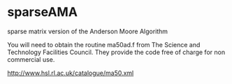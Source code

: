 sparseAMA
=========

sparse matrix version of the Anderson Moore Algorithm

You will need to obtain the routine ma50ad.f from The Science and Technology Facilities Council.  They provide the code free of charge for non commercial use.

http://www.hsl.rl.ac.uk/catalogue/ma50.xml
